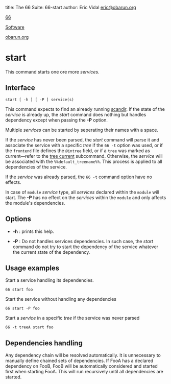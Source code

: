 title: The 66 Suite: 66-start
author: Eric Vidal <eric@obarun.org>

[66](index.html)

[Software](https://web.obarun.org/software)

[obarun.org](https://web.obarun.org)

# start

This command starts one ore more *services*.

## Interface

```
start [ -h ] [ -P ] service(s)
```

This command expects to find an already running [scandir](scandir.html). If the state of the *service* is already up, the *start* command does nothing but handles dependency except when passing the **-P** option.

Multiple *services* can be started by seperating their names with a space.

If the *service* has never been parsed, the *start* command will parse it and associate the service with a specific *tree* if the `66 -t` option was used, or if the `frontend` file defines the `@intree` field, or if a `tree` was marked as current—refer to the [tree current](tree.html) subcommand. Otherwise, the *service* will be associated with the `%%default_treename%%`. This process is applied to all dependencies of the service.

If the *service* was already parsed, the `66 -t` command option have no effects.

In case of `module` *service* type, all *services* declared within the `module` will start. The **-P** has no effect on the *services* within the `module` and only affects the module's dependencies.

## Options

- **-h** : prints this help.

- **-P** : Do not handles services dependencies. In such case, the *start* command do not try to start the dependency of the service whatever the current state of the dependency.

## Usage examples

Start a service handling its dependencies.
```
66 start foo
```

Start the service without handling any dependencies
```
66 start -P foo
```

Start a *service* in a specific *tree* if the service was never parsed
```
66 -t treeA start foo
```

## Dependencies handling

Any dependency chain will be resolved automatically. It is unnecessary to manually define chained sets of dependencies. If FooA has a declared dependency on FooB, FooB will be automatically considered and started first when starting FooA. This will run recursively until all dependencies are started.


